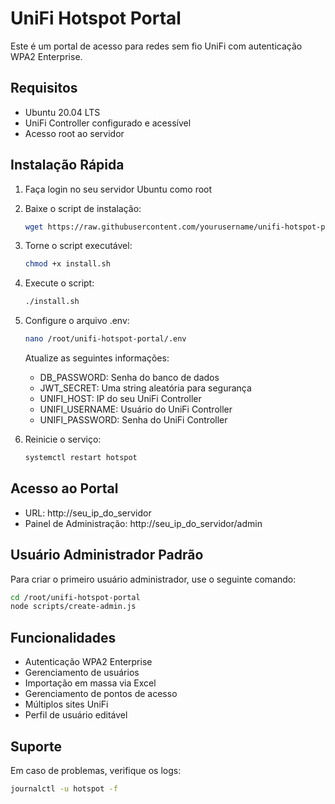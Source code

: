# UniFi Hotspot Portal

Este é um portal de acesso para redes sem fio UniFi com autenticação WPA2 Enterprise.

## Requisitos

- Ubuntu 20.04 LTS
- UniFi Controller configurado e acessível
- Acesso root ao servidor

## Instalação Rápida

1. Faça login no seu servidor Ubuntu como root

2. Baixe o script de instalação:
   ```bash
   wget https://raw.githubusercontent.com/yourusername/unifi-hotspot-portal/main/install.sh
   ```

3. Torne o script executável:
   ```bash
   chmod +x install.sh
   ```

4. Execute o script:
   ```bash
   ./install.sh
   ```

5. Configure o arquivo .env:
   ```bash
   nano /root/unifi-hotspot-portal/.env
   ```
   
   Atualize as seguintes informações:
   - DB_PASSWORD: Senha do banco de dados
   - JWT_SECRET: Uma string aleatória para segurança
   - UNIFI_HOST: IP do seu UniFi Controller
   - UNIFI_USERNAME: Usuário do UniFi Controller
   - UNIFI_PASSWORD: Senha do UniFi Controller

6. Reinicie o serviço:
   ```bash
   systemctl restart hotspot
   ```

## Acesso ao Portal

- URL: http://seu_ip_do_servidor
- Painel de Administração: http://seu_ip_do_servidor/admin

## Usuário Administrador Padrão

Para criar o primeiro usuário administrador, use o seguinte comando:

```bash
cd /root/unifi-hotspot-portal
node scripts/create-admin.js
```

## Funcionalidades

- Autenticação WPA2 Enterprise
- Gerenciamento de usuários
- Importação em massa via Excel
- Gerenciamento de pontos de acesso
- Múltiplos sites UniFi
- Perfil de usuário editável

## Suporte

Em caso de problemas, verifique os logs:
```bash
journalctl -u hotspot -f
```
